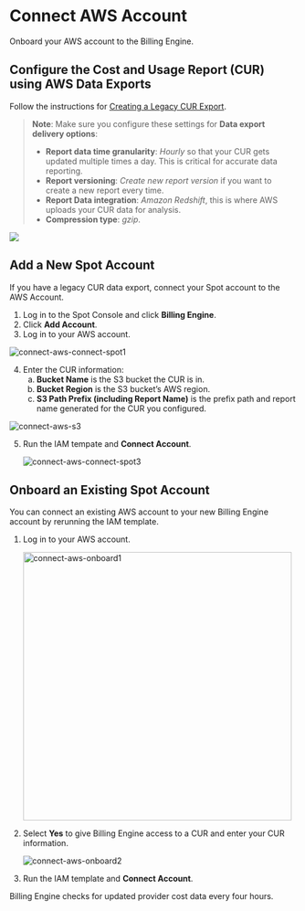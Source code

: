 <meta name="robots" content="noindex">

# Connect AWS Account 

Onboard your AWS account to the Billing Engine.

## Configure the Cost and Usage Report (CUR) using AWS Data Exports

Follow the instructions for [Creating a Legacy CUR Export](https://docs.aws.amazon.com/cur/latest/userguide/dataexports-create-legacy.html).
> **Note**: Make sure you configure these settings for **Data export delivery options**:
> * **Report data time granularity**: <i>Hourly</i> so that your CUR gets updated multiple times a day. This is critical for accurate data reporting.
> * **Report versioning**: <i>Create new report version</i> if you want to create a new report every time.
> * **Report Data integration**: <i>Amazon Redshift</i>, this is where AWS uploads your CUR data for analysis.
> * **Compression type**: <i>gzip</i>.

<img src="https://github.com/spotinst/help/assets/167069628/bbe56bf6-dbe5-48da-b589-5e31ec8fa961">

## Add a New Spot Account

If you have a legacy CUR data export, connect your Spot account to the AWS Account.

1. Log in to the Spot Console and click **Billing Engine**.
2. Click **Add Account**.
3. Log in to your AWS account.
   
![connect-aws-connect-spot1](https://github.com/spotinst/help/assets/167069628/5bcedf9e-b361-4909-a3f7-c278a532fdf4)

4. Enter the CUR information:
   <ol style="list-style-type: lower-alpha;">
      <li><b>Bucket Name</b> is the S3 bucket the CUR is in.</li>
      <li><b>Bucket Region</b> is the S3 bucket’s AWS region.</li>
      <li><b>S3 Path Prefix (including Report Name)</b> is the prefix path and report name generated for the CUR you configured.</li>
  </ol>

![connect-aws-s3](https://github.com/user-attachments/assets/e4bbcda0-1ee9-47f1-a609-1ea8ce0451ad)
  
5. Run the IAM tempate and **Connect Account**.
   
   ![connect-aws-connect-spot3](https://github.com/spotinst/help/assets/167069628/224935ab-d6af-4067-94c7-86eed0d84051)

## Onboard an Existing Spot Account 

You can connect an existing AWS account to your new Billing Engine account by rerunning the IAM template.

1. Log in to your AWS account. 

   <img width="470" alt="connect-aws-onboard1" src="https://github.com/spotinst/help/assets/167069628/859b0710-d29e-4134-82e9-d6bfba10d0ff">

2. Select **Yes** to give Billing Engine access to a CUR and enter your CUR information.

   ![connect-aws-onboard2](https://github.com/spotinst/help/assets/167069628/47972b71-8a29-4480-b3d6-f96e96312aea)

3. Run the IAM template and **Connect Account**.

Billing Engine checks for updated provider cost data every four hours.

